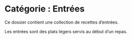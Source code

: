 # Catégorie : Entrées

Ce dossier contient une collection de recettes d’entrées.

Les entrées sont des plats légers servis au début d’un repas. 
